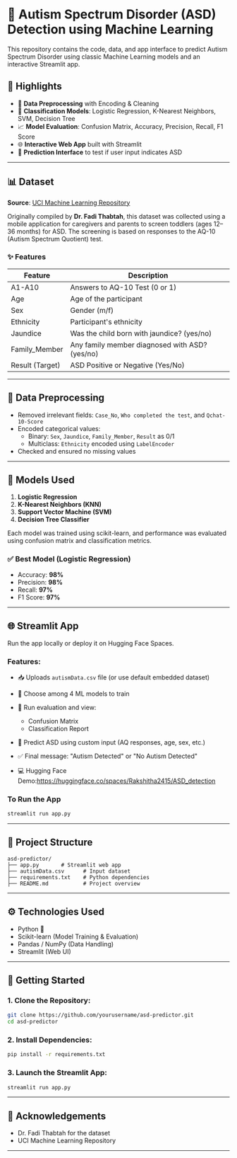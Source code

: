 # 🧠 Autism Spectrum Disorder (ASD) Detection using Machine Learning

This repository contains the code, data, and app interface to predict Autism Spectrum Disorder using classic Machine Learning models and an interactive Streamlit app.

## 📌 Highlights

- 🔢 **Data Preprocessing** with Encoding & Cleaning
- 🧠 **Classification Models**: Logistic Regression, K-Nearest Neighbors, SVM, Decision Tree
- 📈 **Model Evaluation**: Confusion Matrix, Accuracy, Precision, Recall, F1 Score
- 🌐 **Interactive Web App** built with Streamlit
- 🧪 **Prediction Interface** to test if user input indicates ASD

---

## 📊 Dataset

**Source**: [UCI Machine Learning Repository](https://archive.ics.uci.edu/ml/datasets/Autism+Screening+Adult)

Originally compiled by **Dr. Fadi Thabtah**, this dataset was collected using a mobile application for caregivers and parents to screen toddlers (ages 12–36 months) for ASD. The screening is based on responses to the AQ-10 (Autism Spectrum Quotient) test.

### ✨ Features

| Feature         | Description                                    |
| --------------- | ---------------------------------------------- |
| A1-A10          | Answers to AQ-10 Test (0 or 1)                 |
| Age             | Age of the participant                         |
| Sex             | Gender (m/f)                                   |
| Ethnicity       | Participant's ethnicity                        |
| Jaundice        | Was the child born with jaundice? (yes/no)     |
| Family\_Member  | Any family member diagnosed with ASD? (yes/no) |
| Result (Target) | ASD Positive or Negative (Yes/No)              |

---

## 🧹 Data Preprocessing

- Removed irrelevant fields: `Case_No`, `Who completed the test`, and `Qchat-10-Score`
- Encoded categorical values:
  - Binary: `Sex`, `Jaundice`, `Family_Member`, `Result` as 0/1
  - Multiclass: `Ethnicity` encoded using `LabelEncoder`
- Checked and ensured no missing values

---

## 🧠 Models Used

1. **Logistic Regression**
2. **K-Nearest Neighbors (KNN)**
3. **Support Vector Machine (SVM)**
4. **Decision Tree Classifier**

Each model was trained using scikit-learn, and performance was evaluated using confusion matrix and classification metrics.

### ✅ Best Model (Logistic Regression)

- Accuracy: **98%**
- Precision: **98%**
- Recall: **97%**
- F1 Score: **97%**

---

## 🌐 Streamlit App

Run the app locally or deploy it on Hugging Face Spaces.

### Features:

- 📥 Uploads `autismData.csv` file (or use default embedded dataset)
- 🧠 Choose among 4 ML models to train
- 🧪 Run evaluation and view:
  - Confusion Matrix
  - Classification Report
- 🔮 Predict ASD using custom input (AQ responses, age, sex, etc.)
- ✅ Final message: "Autism Detected" or "No Autism Detected"

- 💻 Hugging Face Demo:https://huggingface.co/spaces/Rakshitha2415/ASD_detection

### To Run the App

```bash
streamlit run app.py
```

---

## 📂 Project Structure

```
asd-predictor/
├── app.py       # Streamlit web app
├── autismData.csv      # Input dataset
├── requirements.txt    # Python dependencies
├── README.md           # Project overview
```

---

## ⚙️ Technologies Used

- Python 🐍
- Scikit-learn (Model Training & Evaluation)
- Pandas / NumPy (Data Handling)
- Streamlit (Web UI)

---

## 🚀 Getting Started

### 1. Clone the Repository:

```bash
git clone https://github.com/yourusername/asd-predictor.git
cd asd-predictor
```

### 2. Install Dependencies:

```bash
pip install -r requirements.txt
```

### 3. Launch the Streamlit App:

```bash
streamlit run app.py
```

---

## 🤝 Acknowledgements

- Dr. Fadi Thabtah for the dataset
- UCI Machine Learning Repository

---



